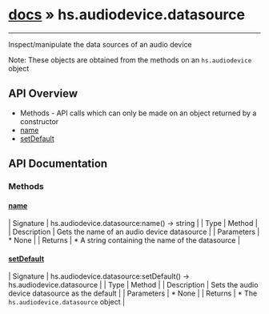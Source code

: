 # [docs](index.md) » hs.audiodevice.datasource
---

Inspect/manipulate the data sources of an audio device

Note: These objects are obtained from the methods on an `hs.audiodevice` object

## API Overview
* Methods - API calls which can only be made on an object returned by a constructor
* [name](#name)
* [setDefault](#setDefault)

## API Documentation

### Methods

#### [name](#name)
| Signature   | hs.audiodevice.datasource:name() -> string  |
| Type        | Method |
| Description | Gets the name of an audio device datasource |
| Parameters |  * None | | Returns |  * A string containing the name of the datasource | 
#### [setDefault](#setDefault)
| Signature   | hs.audiodevice.datasource:setDefault() -> hs.audiodevice.datasource  |
| Type        | Method |
| Description | Sets the audio device datasource as the default |
| Parameters |  * None | | Returns |  * The `hs.audiodevice.datasource` object | 